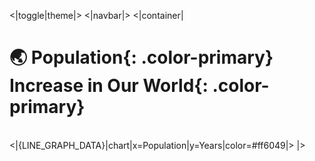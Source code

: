 <|toggle|theme|>
<|navbar|>
<|container|
# 🌏 **Population**{: .color-primary} Increase in Our **World**{: .color-primary}
<br />
<|{LINE_GRAPH_DATA}|chart|x=Population|y=Years|color=#ff6049|>
|>